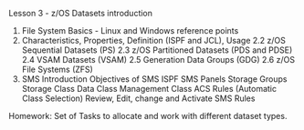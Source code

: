 Lesson 3 - z/OS Datasets introduction

1. File System Basics - Linux and Windows reference points
2. Characteristics, Properties, Definition (ISPF and JCL), Usage
   2.2 z/OS Sequential Datasets (PS)
   2.3 z/OS Partitioned Datasets (PDS and PDSE)
   2.4 VSAM Datasets (VSAM)
   2.5 Generation Data Groups (GDG)
   2.6 z/OS File Systems (ZFS) 
3. SMS Introduction
   Objectives of SMS
   ISPF SMS Panels 
   Storage Groups 
   Storage Class 
   Data Class 
   Management Class
   ACS Rules (Automatic Class Selection)
   Review, Edit, change and Activate SMS Rules   

Homework:
Set of Tasks to allocate and work with different dataset types.
